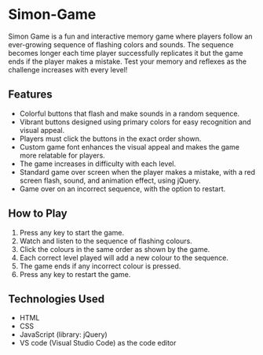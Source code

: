 # Simon-Game
Simon Game is a fun and interactive memory game where players follow an ever-growing sequence of flashing colors and sounds. The sequence becomes longer each time player successfully replicates it but the game ends if the player makes a mistake. Test your memory and reflexes as the challenge increases with every level!

## Features
- Colorful buttons that flash and make sounds in a random sequence.
- Vibrant buttons designed using primary colors for easy recognition and visual appeal.
- Players must click the buttons in the exact order shown.
- Custom game font enhances the visual appeal and makes the game more relatable for players.
- The game increases in difficulty with each level.
- Standard game over screen when the player makes a mistake, with a red screen flash, sound, and animation effect, using jQuery.
- Game over on an incorrect sequence, with the option to restart.

## How to Play
1. Press any key to start the game.
2. Watch and listen to the sequence of flashing colours.
3. Click the colours in the same order as shown by the game.
4. Each correct level played will add a new colour to the sequence.
5. The game ends if any incorrect colour is pressed.
6. Press any key to restart the game.

## Technologies Used
- HTML
- CSS
- JavaScript (library: jQuery)
- VS code (Visual Studio Code) as the code editor
